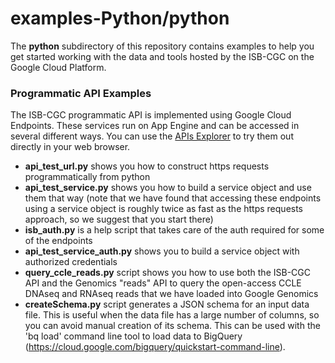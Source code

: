 # examples-Python/python
The **python** subdirectory of this repository contains examples to help you get started working with the data and tools hosted by the ISB-CGC on the Google Cloud Platform.

### Programmatic API Examples
The ISB-CGC programmatic API is implemented using Google Cloud Endpoints.  These services run on App Engine and can be accessed in several different ways.  You can use the [APIs Explorer](https://apis-explorer.appspot.com/apis-explorer/?base=https://api-dot-isb-cgc.appspot.com/_ah/api#p/) to try them out directly in your web browser.  
  *  **api_test_url.py** shows you how to construct https requests programmatically from python
  *  **api_test_service.py** shows you how to build a service object and use them that way  (note that we have found that accessing these endpoints using a service object is roughly twice as fast as the https requests approach, so we suggest that you start there)
  *  **isb_auth.py** is a help script that takes care of the auth required for some of the endpoints
  *  **api_test_service_auth.py** shows you to build a service object with authorized credentials
  *  **query_ccle_reads.py** script shows you how to use both the ISB-CGC API and the Genomics "reads" API to query the open-access CCLE DNAseq and RNAseq reads that we have loaded into Google Genomics
  *  **createSchema.py** script generates a JSON schema for an input data file. This is useful when the data file has a large number of columns, so you can avoid manual creation of its schema. This can be used with the 'bq load' command line tool to load data to BigQuery (https://cloud.google.com/bigquery/quickstart-command-line).
